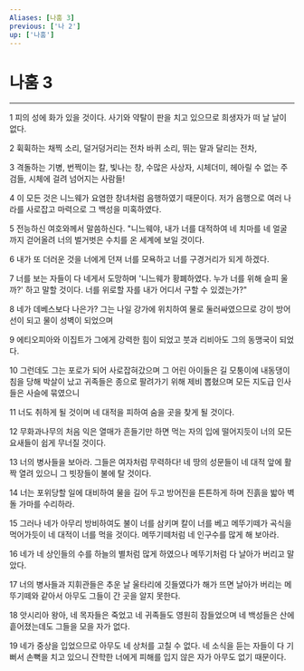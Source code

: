 ```yaml
---
Aliases: [나훔 3]
previous: ['나 2']
up: ['나훔']
---
```

# 나훔 3

***


1 피의 성에 화가 있을 것이다. 사기와 약탈이 판을 치고 있으므로 희생자가 떠 날 날이 없다. 

2 휙휙하는 채찍 소리, 덜거덩거리는 전차 바퀴 소리, 뛰는 말과 달리는 전차, 

3 격돌하는 기병, 번쩍이는 칼, 빛나는 창, 수많은 사상자, 시체더미, 헤아릴 수 없는 주검들, 시체에 걸려 넘어지는 사람들! 

4 이 모든 것은 니느웨가 요염한 창녀처럼 음행하였기 때문이다. 저가 음행으로 여러 나라를 사로잡고 마력으로 그 백성을 미혹하였다. 

5 전능하신 여호와께서 말씀하신다. "니느웨야, 내가 너를 대적하여 네 치마를 네 얼굴까지 걷어올려 너의 벌거벗은 수치를 온 세계에 보일 것이다. 

6 내가 또 더러운 것을 너에게 던져 너를 모욕하고 너를 구경거리가 되게 하겠다. 

7 너를 보는 자들이 다 네게서 도망하며 '니느웨가 황폐하였다. 누가 너를 위해 슬피 울까?' 하고 말할 것이다. 너를 위로할 자를 내가 어디서 구할 수 있겠는가?" 

8 네가 데베스보다 나은가? 그는 나일 강가에 위치하여 물로 둘러싸였으므로 강이 방어선이 되고 물이 성벽이 되었으며 

9 에티오피아와 이집트가 그에게 강력한 힘이 되었고 붓과 리비아도 그의 동맹국이 되었다. 

10 그런데도 그는 포로가 되어 사로잡혀갔으며 그 어린 아이들은 길 모퉁이에 내동댕이침을 당해 박살이 났고 귀족들은 종으로 팔려가기 위해 제비 뽑혔으며 모든 지도급 인사들은 사슬에 묶였으니 

11 너도 취하게 될 것이며 네 대적을 피하여 숨을 곳을 찾게 될 것이다. 

12 무화과나무의 처음 익은 열매가 흔들기만 하면 먹는 자의 입에 떨어지듯이 너의 모든 요새들이 쉽게 무너질 것이다. 

13 너의 병사들을 보아라. 그들은 여자처럼 무력하다! 네 땅의 성문들이 네 대적 앞에 활짝 열려 있으니 그 빗장들이 불에 탈 것이다. 

14 너는 포위당할 일에 대비하여 물을 길어 두고 방어진을 튼튼하게 하며 진흙을 밟아 벽돌 가마를 수리하라. 

15 그러나 네가 아무리 방비하여도 불이 너를 삼키며 칼이 너를 베고 메뚜기떼가 곡식을 먹어가듯이 네 대적이 너를 먹을 것이다. 메뚜기떼처럼 네 인구수를 많게 해 보아라. 

16 네가 네 상인들의 수를 하늘의 별처럼 많게 하였으나 메뚜기처럼 다 날아가 버리고 말았다. 

17 너의 병사들과 지휘관들은 추운 날 울타리에 깃들였다가 해가 뜨면 날아가 버리는 메뚜기떼와 같아서 아무도 그들이 간 곳을 알지 못한다. 

18 앗시리아 왕아, 네 목자들은 죽었고 네 귀족들도 영원히 잠들었으며 네 백성들은 산에 흩어졌는데도 그들을 모을 자가 없다. 

19 네가 중상을 입었으므로 아무도 네 상처를 고칠 수 없다. 네 소식을 듣는 자들이 다 기뻐서 손뼉을 치고 있으니 잔학한 너에게 피해를 입지 않은 자가 아무도 없기 때문이다.
